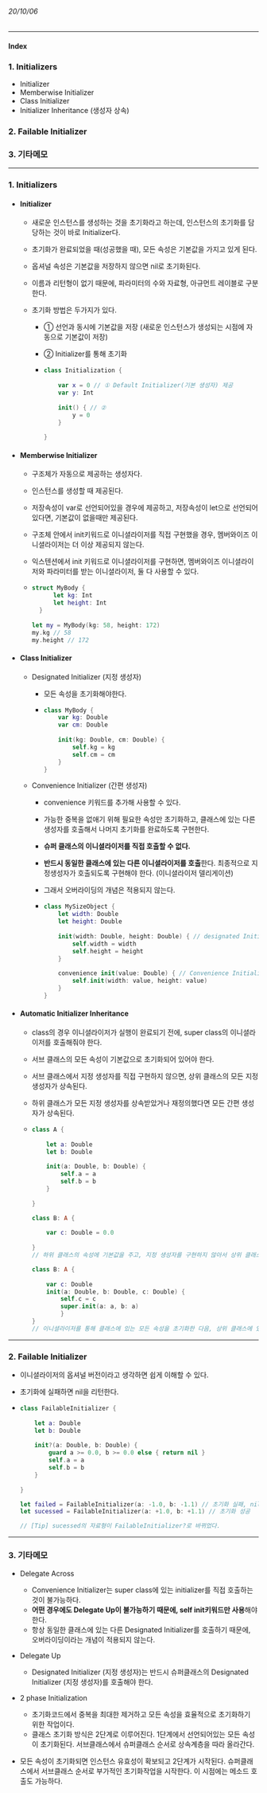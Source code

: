 ###### 20/10/06

------



#### Index

### **1. Initializers**

- Initializer
- Memberwise Initializer
- Class Initializer
- Initializer Inheritance (생성자 상속)



### **2. Failable Initializer**



### **3. 기타메모**



------



### **1.  Initializers**

- #### Initializer

  - 새로운 인스턴스를 생성하는 것을 초기화라고 하는데, 인스턴스의 초기화를 담당하는 것이 바로 Initializer다.

  - 초기화가 완료되었을 때(성공했을 때), 모든 속성은 기본값을 가지고 있게 된다.

  - 옵셔널 속성은 기본값을 저장하지 않으면 nil로 초기화된다.

  - 이름과 리턴형이 없기 때문에, 파라미터의 수와 자료형, 아규먼트 레이블로 구분한다.

  - 초기화 방법은 두가지가 있다.

    - ① 선언과 동시에 기본값을 저장 (새로운 인스턴스가 생성되는 시점에 자동으로 기본값이 저장)
  
    - ② Initializer를 통해 초기화
  
    - ```swift
      class Initialization {
          
          var x = 0 // ① Default Initializer(기본 생성자) 제공
          var y: Int
          
          init() { // ②
              y = 0
          }
        
      } 
      ```
  
    


- #### Memberwise Initializer

  - 구조체가 자동으로 제공하는 생성자다.

  - 인스턴스를 생성할 때 제공된다.

  -  저장속성이 var로 선언되어있을 경우에 제공하고, 저장속성이 let으로 선언되어있다면, 기본값이 없을때만 제공된다.

  - 구조체 안에서 init키워드로 이니셜라이저를 직접 구현했을 경우, 멤버와이즈 이니셜라이저는 더 이상 제공되지 않는다.

  - 익스텐션에서 init 키워드로 이니셜라이저를 구현하면, 멤버와이즈 이니셜라이저와 파라미터를 받는 이니셜라이저, 둘 다 사용할 수 있다.

  - ```swift
    struct MyBody {
          let kg: Int
          let height: Int
      }
      
    let my = MyBody(kg: 58, height: 172)
    my.kg // 58
    my.height // 172
    ```

    

    

- #### Class Initializer

  - Designated Initializer (지정 생성자)
    - 모든 속성을 초기화해야한다.
    
    - ```swift
      class MyBody {
          var kg: Double
          var cm: Double
          
          init(kg: Double, cm: Double) {
              self.kg = kg
              self.cm = cm
          }
      }
      ```
    
      

  - Convenience Initializer (간편 생성자)

    - convenience 키워드를 추가해 사용할 수 있다.

    - 가능한 중복을 없애기 위해 필요한 속성만 초기화하고, 클래스에 있는 다른 생성자를 호출해서 나머지 초기화를 완료하도록 구현한다.

    - **슈퍼 클래스의 이니셜라이저를 직접 호출할 수 없다.** 
    
    - **반드시 동일한 클래스에 있는 다른 이니셜라이저를 호출**한다. 최종적으로 지정생성자가 호출되도록 구현해야 한다. (이니셜라이저 델리게이션)
    
    - 그래서 오버라이딩의 개념은 적용되지 않는다.
    
    - ```swift
      class MySizeObject {
          let width: Double
          let height: Double
          
          init(width: Double, height: Double) { // designated Initializer, 지정자
              self.width = width
              self.height = height
          }
        
          convenience init(value: Double) { // Convenience Initializer, 간편 생성자
              self.init(width: value, height: value)
          }
      }
      ```




- #### Automatic Initializer Inheritance


  - class의 경우 이니셜라이저가 실행이 완료되기 전에, super class의 이니셜라이저를 호출해줘야 한다.

  - 서브 클래스의 모든 속성이 기본값으로 초기화되어 있어야 한다.

  - 서브 클래스에서 지정 생성자를 직접 구현하지 않으면, 상위 클래스의 모든 지정 생성자가 상속된다.

  - 하위 클래스가 모든 지정 생성자를 상속받았거나 재정의했다면 모든 간편 생성자가 상속된다.

  - ```swift
    class A {
        
        let a: Double
        let b: Double
      
        init(a: Double, b: Double) {
            self.a = a
            self.b = b
        }
        
    }
    
    class B: A {
        
        var c: Double = 0.0
        
    }
    // 하위 클래스의 속성에 기본값을 주고, 지정 생성자를 구현하지 않아서 상위 클래스의 모든 지정 생성자가 상속되었다.
    
    class B: A {
        
        var c: Double
        init(a: Double, b: Double, c: Double) {
            self.c = c
            super.init(a: a, b: a)
            }
    }
    // 이니셜라이저를 통해 클래스에 있는 모든 속성을 초기화한 다음, 상위 클래스에 있는 designated initailizer를 호출해주어야한다.
    ```

  

------



### **2. Failable Initializer**

- 이니셜라이저의 옵셔널 버전이라고 생각하면 쉽게 이해할 수 있다.

- 초기화에 실패하면 nil을 리턴한다.

- ```swift
  class FailableInitializer {
      
      let a: Double
      let b: Double
    
      init?(a: Double, b: Double) {
          guard a >= 0.0, b >= 0.0 else { return nil }
          self.a = a
          self.b = b
      }
      
  }
  
  let failed = FailableInitializer(a: -1.0, b: -1.1) // 초기화 실패, nil 리턴
  let sucessed = FailableInitializer(a: +1.0, b: +1.1) // 초기화 성공
  
  // [Tip] sucessed의 자료형이 FailableInitializer?로 바뀌었다.
  ```

  

------



### **3. 기타메모**

- Delegate Across
  - Convenience Initializer는 super class에 있는 initializer를 직접 호출하는 것이 불가능하다.
  - **어떤 경우에도 Delegate Up이 불가능하기 때문에, self init키워드만 사용**해야 한다.
  - 항상 동일한 클래스에 있는 다른 Designated Initializer를 호출하기 때문에, 오버라이딩이라는 개념이 적용되지 않는다.



- Delegate Up
  
  - Designated Initializer (지정 생성자)는 반드시 슈퍼클래스의 Designated Initializer (지정 생성자)를 호출해야 한다.
  



- 2 phase Initialization

  - 초기화코드에서 중복을 최대한 제거하고 모든 속성을 효율적으로 초기화하기 위한 작업이다.
  - 클래스 초기화 방식은 2단계로 이루어진다. 1단계에서 선언되어있는 모든 속성이 초기화된다. 서브클래스에서 슈퍼클래스 순서로 상속계층을 따라 올라간다.
- 모든 속성이 초기화되면 인스턴스 유효성이 확보되고 2단계가 시작된다. 슈퍼클래스에서 서브클래스 순서로 부가적인 초기화작업을 시작한다. 이 시점에는 메소드 호출도 가능하다.
  
